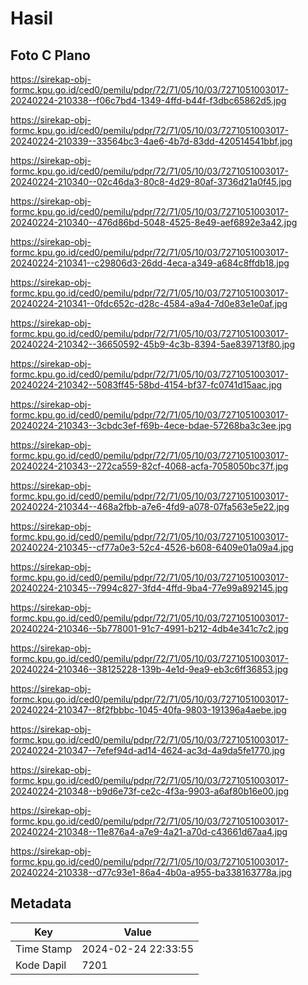 # Hasil

## Foto C Plano

https://sirekap-obj-formc.kpu.go.id/ced0/pemilu/pdpr/72/71/05/10/03/7271051003017-20240224-210338--f06c7bd4-1349-4ffd-b44f-f3dbc65862d5.jpg

https://sirekap-obj-formc.kpu.go.id/ced0/pemilu/pdpr/72/71/05/10/03/7271051003017-20240224-210339--33564bc3-4ae6-4b7d-83dd-420514541bbf.jpg

https://sirekap-obj-formc.kpu.go.id/ced0/pemilu/pdpr/72/71/05/10/03/7271051003017-20240224-210340--02c46da3-80c8-4d29-80af-3736d21a0f45.jpg

https://sirekap-obj-formc.kpu.go.id/ced0/pemilu/pdpr/72/71/05/10/03/7271051003017-20240224-210340--476d86bd-5048-4525-8e49-aef6892e3a42.jpg

https://sirekap-obj-formc.kpu.go.id/ced0/pemilu/pdpr/72/71/05/10/03/7271051003017-20240224-210341--c29806d3-26dd-4eca-a349-a684c8ffdb18.jpg

https://sirekap-obj-formc.kpu.go.id/ced0/pemilu/pdpr/72/71/05/10/03/7271051003017-20240224-210341--0fdc652c-d28c-4584-a9a4-7d0e83e1e0af.jpg

https://sirekap-obj-formc.kpu.go.id/ced0/pemilu/pdpr/72/71/05/10/03/7271051003017-20240224-210342--36650592-45b9-4c3b-8394-5ae839713f80.jpg

https://sirekap-obj-formc.kpu.go.id/ced0/pemilu/pdpr/72/71/05/10/03/7271051003017-20240224-210342--5083ff45-58bd-4154-bf37-fc0741d15aac.jpg

https://sirekap-obj-formc.kpu.go.id/ced0/pemilu/pdpr/72/71/05/10/03/7271051003017-20240224-210343--3cbdc3ef-f69b-4ece-bdae-57268ba3c3ee.jpg

https://sirekap-obj-formc.kpu.go.id/ced0/pemilu/pdpr/72/71/05/10/03/7271051003017-20240224-210343--272ca559-82cf-4068-acfa-7058050bc37f.jpg

https://sirekap-obj-formc.kpu.go.id/ced0/pemilu/pdpr/72/71/05/10/03/7271051003017-20240224-210344--468a2fbb-a7e6-4fd9-a078-07fa563e5e22.jpg

https://sirekap-obj-formc.kpu.go.id/ced0/pemilu/pdpr/72/71/05/10/03/7271051003017-20240224-210345--cf77a0e3-52c4-4526-b608-6409e01a09a4.jpg

https://sirekap-obj-formc.kpu.go.id/ced0/pemilu/pdpr/72/71/05/10/03/7271051003017-20240224-210345--7994c827-3fd4-4ffd-9ba4-77e99a892145.jpg

https://sirekap-obj-formc.kpu.go.id/ced0/pemilu/pdpr/72/71/05/10/03/7271051003017-20240224-210346--5b778001-91c7-4991-b212-4db4e341c7c2.jpg

https://sirekap-obj-formc.kpu.go.id/ced0/pemilu/pdpr/72/71/05/10/03/7271051003017-20240224-210346--38125228-139b-4e1d-9ea9-eb3c6ff36853.jpg

https://sirekap-obj-formc.kpu.go.id/ced0/pemilu/pdpr/72/71/05/10/03/7271051003017-20240224-210347--8f2fbbbc-1045-40fa-9803-191396a4aebe.jpg

https://sirekap-obj-formc.kpu.go.id/ced0/pemilu/pdpr/72/71/05/10/03/7271051003017-20240224-210347--7efef94d-ad14-4624-ac3d-4a9da5fe1770.jpg

https://sirekap-obj-formc.kpu.go.id/ced0/pemilu/pdpr/72/71/05/10/03/7271051003017-20240224-210348--b9d6e73f-ce2c-4f3a-9903-a6af80b16e00.jpg

https://sirekap-obj-formc.kpu.go.id/ced0/pemilu/pdpr/72/71/05/10/03/7271051003017-20240224-210348--11e876a4-a7e9-4a21-a70d-c43661d67aa4.jpg

https://sirekap-obj-formc.kpu.go.id/ced0/pemilu/pdpr/72/71/05/10/03/7271051003017-20240224-210338--d77c93e1-86a4-4b0a-a955-ba338163778a.jpg


## Metadata

| Key        | Value               |
| ---------- | ------------------- |
| Time Stamp | 2024-02-24 22:33:55 |
| Kode Dapil | 7201                |



